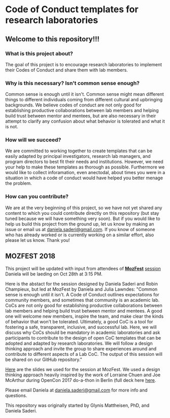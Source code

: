 # Code of Conduct templates for research laboratories

## Welcome to this repository!!!

### What is this project about?
The goal of this project is to encourage research laboratories to implement their Codes of Conduct and share them with lab members.

### Why is this necessary? Isn't common sense enough?
Common sense is enough until it isn't. Common sense might mean different things to different individuals coming from different cultural and upbringing backgrounds. We believe codes of conduct are not only good for establishing productive collaborations between lab members and helping build trust between mentor and mentees, but are also necessary in their attempt to clarify any confusion about what behavior is tolerated and what it is not.

### How will we succeed?
We are committed to working together to create templates that can be easily adapted by principal investigators, research lab managers, and program directors to best fit their needs and institutions. However, we need your help to make these templates as thorough as possible.
Furthermore we would like to collect inforamation, even anectodal, about times you were in a situation in which a code of conduct would have helped you better menage the problem.

### How can you contribute?
We are at the very beginning of this project, so we have not yet shared any content to which you could contribute directly on this repository (but stay tuned because we will have something very soon). But if you would like to help us build this project from the ground up, let us know by making an issue or email us at daniela.saderi@gmail.com. If you know of someone who has already worked or is currently working on a similar effort, also please let us know. Thank you!


## MOZFEST 2018
This project will be updated with input from attendees of [**MozFest**](https://mozillafestival.org/) [session](https://github.com/MozillaFestival/mozfest-program-2018/issues/575#issuecomment-430313032) Daniela will be laeding on Oct 28th at 3:15 PM.

Here is the abstact for the session designed by Daniela Saderi and Robin Champieux, but led at MozFest by Daniela and Julia Lawndes:
"Common sense is enough until it isn't. A Code of Conduct outlines expectations for community members, and sometimes that community is an academic lab. CoCs are not only good for establishing productive collaborations between lab members and helping build trust between mentor and mentees. A good one will welcome new members, inspire the team, and make clear the kinds of behavior that won't be tolerated. Ultimately, a good CoC is a tool for fostering a safe, transparent, inclusive, and successful lab. Here, we will discuss why CoCs should be mandatory in academic laboratories and ask participants to contribute to the design of open CoC templates that can be adopted and adapted by research laboratories. We will follow a design thinking approach and invite the group to share experiences around and contribute to different aspects of a Lab CoC. The output of this session will be shared on our GitHub repository."

[Here](https://docs.google.com/presentation/d/1jVSrReb2gI65sZ68LGf5APcnLVJ38IoiHOQ4qvXkCoE/edit?usp=sharing) are the slides we used for the session at MozFest. We used a design thinking approach heavily inspired by the work of Lorraine Chuen and Joe McArthur during OpenCon 2017 do-a-thon in Berlin (full deck here [here](https://docs.google.com/presentation/d/1jVSrReb2gI65sZ68LGf5APcnLVJ38IoiHOQ4qvXkCoE/edit?usp=sharing).

Please email Daniela at daniela.saderi@gmail.com for more info and questions.

This repository was originally started by Glynis Mattheisen, PhD, and Daniela Saderi.
